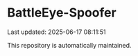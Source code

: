 # BattleEye-Spoofer

Last updated: 2025-06-17 08:11:51

This repository is automatically maintained.
